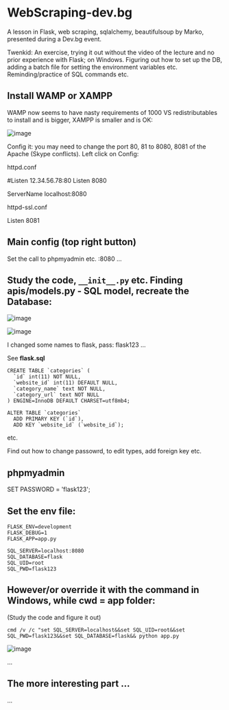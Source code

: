 # WebScraping-dev.bg

A lesson in Flask, web scraping, sqlalchemy, beautifulsoup by Marko, presented during a Dev.bg event.

Twenkid: An exercise, trying it out without the video of the lecture and no prior experience with Flask; on Windows. Figuring out how to set up the DB, adding a batch file for setting the environment variables etc. Reminding/practice of SQL commands etc.

## Install WAMP or XAMPP

WAMP now seems to have nasty requirements of 1000 VS redistributables to install and is bigger, XAMPP is smaller and is OK:

![image](https://user-images.githubusercontent.com/23367640/143671396-c543d3f8-e10d-4f7d-b552-945136d661c3.png)

Config it: you may need to change the port 80, 81 to 8080, 8081 of the Apache (Skype conflicts). Left click on Config:

httpd.conf

#Listen 12.34.56.78:80
Listen 8080

ServerName localhost:8080

httpd-ssl.conf

Listen 8081

## Main config (top right button)

Set the call to phpmyadmin etc. :8080 ...

## Study the code, ```__init__.py``` etc. Finding apis/models.py - SQL model, recreate the Database:

![image](https://user-images.githubusercontent.com/23367640/143672249-c5310df8-dabd-4126-a6a0-21c61f8b48e3.png)

![image](https://user-images.githubusercontent.com/23367640/143672285-f0b6d106-9c98-4376-8488-afcbbd97f64b.png)


I changed some names to flask, pass: flask123 ...

See **flask.sql**

```
CREATE TABLE `categories` (
  `id` int(11) NOT NULL,
  `website_id` int(11) DEFAULT NULL,
  `category_name` text NOT NULL,
  `category_url` text NOT NULL
) ENGINE=InnoDB DEFAULT CHARSET=utf8mb4;

ALTER TABLE `categories`
  ADD PRIMARY KEY (`id`),
  ADD KEY `website_id` (`website_id`);
```  
etc.

Find out how to change passowrd, to edit types, add foreign key etc.

## phpmyadmin

SET PASSWORD = 'flask123';


## Set the env file:

```
FLASK_ENV=development
FLASK_DEBUG=1
FLASK_APP=app.py

SQL_SERVER=localhost:8080
SQL_DATABASE=flask
SQL_UID=root
SQL_PWD=flask123
```

## However/or override it with the command in Windows, while cwd = app folder:
(Study the code and figure it out)
```
cmd /v /c "set SQL_SERVER=localhost&&set SQL_UID=root&&set SQL_PWD=flask123&&set SQL_DATABASE=flask&& python app.py
```

![image](https://user-images.githubusercontent.com/23367640/143672318-1ae3cc9e-76d6-4466-a3e7-6296661b86d9.png)

...

## The more interesting part ...

...

